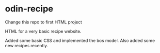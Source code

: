 # odin-recipe
Change this repo to first HTML project

HTML for a very basic recipe website.

Added some basic CSS and implemented the bos model.
Also added some new recipes recently.

